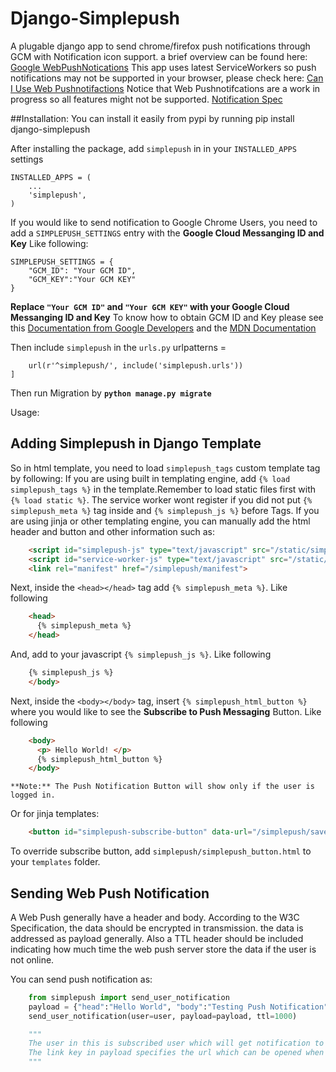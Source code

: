 Django-Simplepush
================

A plugable django app to send chrome/firefox push notifications through GCM with Notification icon support.
a brief overview can be found here: [Google WebPushNotications](https://developers.google.com/web/fundamentals/getting-started/codelabs/push-notifications/)
This app uses latest ServiceWorkers so push notifications may not be supported in your browser, please check here: [Can I Use Web Pushnotifactions](http://caniuse.com/#search=notification)
Notice that Web Pushnotifcations are a work in progress so all features might not be supported.
[Notification Spec](https://notifications.spec.whatwg.org/)

##Installation:
You can install it easily from pypi by running
	pip install django-simplepush

After installing the package, add ``simplepush`` in in your
``INSTALLED_APPS`` settings

	INSTALLED_APPS = (
	    ...
	    'simplepush',
	)

If you would like to send notification to Google Chrome Users, you need
to add a ``SIMPLEPUSH_SETTINGS`` entry with the **Google Cloud Messanging
ID and Key** Like following:

    SIMPLEPUSH_SETTINGS = {
        "GCM_ID": "Your GCM ID",
        "GCM_KEY":"Your GCM KEY"
    }

**Replace ``"Your GCM ID"`` and ``"Your GCM KEY"`` with your Google
Cloud Messanging ID and Key**
To know how to obtain GCM ID and Key please see this [Documentation from Google Developers](https://developers.google.com/web/fundamentals/getting-started/push-notifications/step-04?hl=en) and the [MDN Documentation](https://developer.mozilla.org/en-US/docs/Web/API/Push_API/Using_the_Push_API#Setting_up_Google_Cloud_Messaging)

Then include ``simplepush`` in the ``urls.py``
    urlpatterns =

        url(r'^simplepush/', include('simplepush.urls'))
    ]

Then run Migration by **``python manage.py migrate``**

Usage:

Adding Simplepush in Django Template
---------------------------------------

So in html template, you need to load ``simplepush_tags`` custom template tag by following: 
If you are using built in templating engine, add ``{% load simplepush_tags %}`` in the template.Remember to load static files first with ``{% load static %}``. The service worker wont register if you did not put ``{% simplepush_meta %}``  tag inside <head></head> and ``{% simplepush_js %}`` before </body> Tags. If you are using jinja or other templating engine, you can manually add the html header and button and other information such as:

```html
	<script id="simplepush-js" type="text/javascript" src="/static/simplepush/simplepush.js"></script>
	<script id="service-worker-js" type="text/javascript" src="/static/simplepush/simplepush_serviceworker.js"></script>
	<link rel="manifest" href="/simplepush/manifest">
```
Next, inside the ``<head></head>`` tag add ``{% simplepush_meta %}``. Like following
```html
	<head>
	  {% simplepush_meta %}
	</head>
```
And, add to your javascript ``{% simplepush_js %}``. Like following
```html
	{% simplepush_js %}
	</body>
```

Next, inside the ``<body></body>`` tag, insert ``{% simplepush_html_button %}``
where you would like to see the **Subscribe to Push Messaging** Button.
Like following
```html
    <body>
      <p> Hello World! </p>
      {% simplepush_html_button %}
    </body>
```

    **Note:** The Push Notification Button will show only if the user is logged in.
Or for jinja templates:

```html
	<button id="simplepush-subscribe-button" data-url="/simplepush/save_information">Subscribe to Push Messaging</button>
```

To override subscribe button, add ``simplepush/simplepush_button.html`` to your ``templates`` folder. 

Sending Web Push Notification
--------------------------------
A Web Push generally have a header and body. According to the W3C Specification, the data should be encrypted in transmission. the data is addressed as payload generally. Also a TTL header should be included indicating how much time the web push server store the data if the user is not online.

You can send push notification as:

```python
	from simplepush import send_user_notification
	payload = {"head":"Hello World", "body":"Testing Push Notification", "icon":"http://loremflickr.com/320/240", "link":"https://github.com/subhajeet2107/django-simplepush"}
	send_user_notification(user=user, payload=payload, ttl=1000)

	"""
	The user in this is subscribed user which will get notification to all of his subscribed browser, a user can have multiple subscriptions through various browsers or devices.
	The link key in payload specifies the url which can be opened when clicking on Notification
	"""

```
